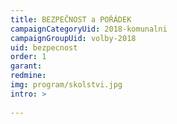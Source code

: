 ```yaml
---
title: BEZPEČNOST a POŘÁDEK  
campaignCategoryUid: 2018-komunalni
campaignGroupUid: volby-2018
uid: bezpecnost
order: 1
garant: 
redmine: 
img: program/skolstvi.jpg
intro: > 
  
---
```


